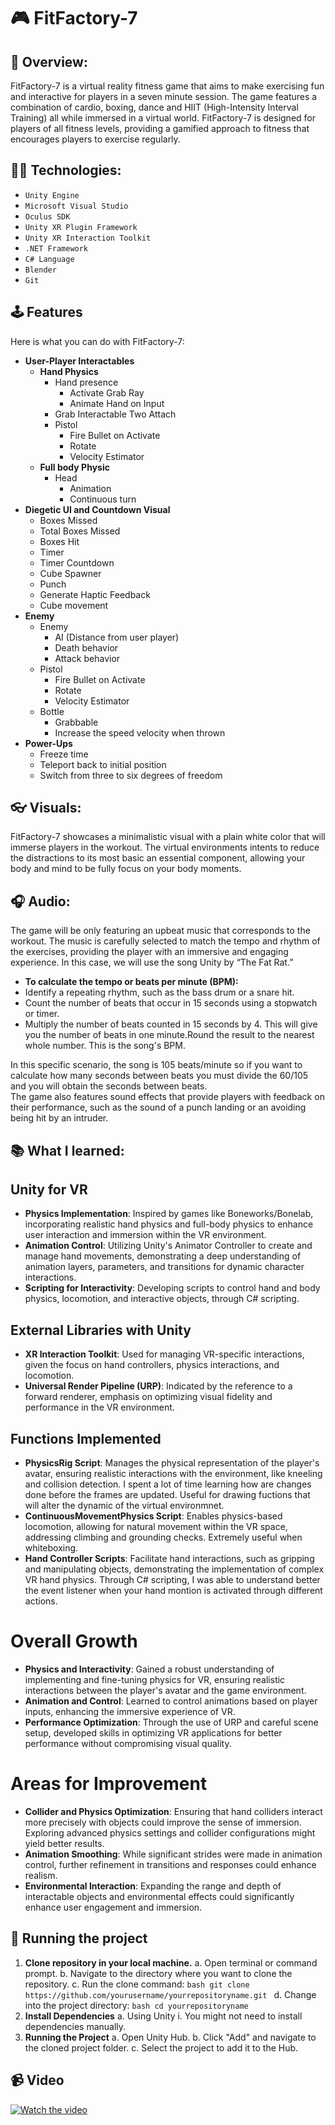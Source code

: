 # :video_game: FitFactory-7

## :file_folder: Overview:
FitFactory-7 is a virtual reality fitness game that aims to make exercising fun and interactive for players in a seven minute session. The game features a combination of cardio, boxing, dance and HIIT (High-Intensity Interval Training) all while immersed in a virtual world. FitFactory-7 is designed for players of all fitness levels, providing a gamified approach to fitness that encourages players to exercise regularly.

## :cook: Technologies:
* `Unity Engine` 
* `Microsoft Visual Studio`
* `Oculus SDK` 
* `Unity XR Plugin Framework`
* `Unity XR Interaction Toolkit`
* `.NET Framework`
* `C# Language`
* `Blender`
* `Git`

## :joystick: Features
Here is what you can do with FitFactory-7: 

- **User-Player Interactables**
  - **Hand Physics**
     - Hand presence
       - Activate Grab Ray
       - Animate Hand on Input
     - Grab Interactable Two Attach
     - Pistol
       - Fire Bullet on Activate
       - Rotate
       - Velocity Estimator
  - **Full body Physic**
       - Head
         - Animation
         - Continuous turn    
- **Diegetic UI and Countdown Visual**
   - Boxes Missed
   - Total Boxes Missed 
   - Boxes Hit 
   - Timer 
   - Timer Countdown 
   - Cube Spawner
   - Punch 
   - Generate Haptic Feedback
   - Cube movement 
- **Enemy**
   - Enemy
     - AI (Distance from user player)
     - Death behavior
     - Attack behavior
   - Pistol
     - Fire Bullet on Activate
     - Rotate
     - Velocity Estimator
   - Bottle
     - Grabbable
     - Increase the speed velocity when thrown
- **Power-Ups**
   - Freeze time
   - Teleport back to initial position
   - Switch from three to six degrees of freedom

## :eyeglasses: Visuals:
FitFactory-7 showcases a minimalistic visual with a plain white color that will immerse players in the workout. The virtual environments intents to reduce the distractions to its most basic an essential component, allowing your body and mind to be fully focus on your body moments.

## :headphones: Audio:
The game will be only featuring an upbeat music that corresponds to the workout. The music is carefully selected to match the tempo and rhythm of the exercises, providing the player with an immersive and engaging experience. In this case, we will use the song Unity by “The Fat Rat.” 

- **To calculate the tempo or beats per minute (BPM):**
- Identify a repeating rhythm, such as the bass drum or a snare hit.
- Count the number of beats that occur in 15 seconds using a stopwatch or timer.
- Multiply the number of beats counted in 15 seconds by 4. This will give you the number of beats in one minute.Round the result to the nearest whole number. This is the song's BPM.

In this specific scenario, the song is 105 beats/minute so if you want to calculate how many seconds between beats you must divide the 60/105 and you will obtain the seconds between beats.  
The game also features sound effects that provide players with feedback on their performance, such as the sound of a punch landing or an avoiding being hit by an intruder.

## :books: What I learned: 

## Unity for VR

- **Physics Implementation**: Inspired by games like Boneworks/Bonelab, incorporating realistic hand physics and full-body physics to enhance user interaction and immersion within the VR environment.
- **Animation Control**: Utilizing Unity's Animator Controller to create and manage hand movements, demonstrating a deep understanding of animation layers, parameters, and transitions for dynamic character interactions.
- **Scripting for Interactivity**: Developing scripts to control hand and body physics, locomotion, and interactive objects, through C# scripting.

## External Libraries with Unity

- **XR Interaction Toolkit**: Used for managing VR-specific interactions, given the focus on hand controllers, physics interactions, and locomotion.
- **Universal Render Pipeline (URP)**: Indicated by the reference to a forward renderer, emphasis on optimizing visual fidelity and performance in the VR environment.

## Functions Implemented 

- **PhysicsRig Script**: Manages the physical representation of the player's avatar, ensuring realistic interactions with the environment, like kneeling and collision detection. I spent a lot of time learning how are changes done before the frames are updated. Useful for drawing fuctions that will alter the dynamic of the virtual environmnet. 
- **ContinuousMovementPhysics Script**: Enables physics-based locomotion, allowing for natural movement within the VR space, addressing climbing and grounding checks. Extremely useful when whiteboxing. 
- **Hand Controller Scripts**: Facilitate hand interactions, such as gripping and manipulating objects, demonstrating the implementation of complex VR hand physics. Through C# scripting, I was able to understand better the event listener when your hand montion is activated through different actions.

# Overall Growth 

- **Physics and Interactivity**: Gained a robust understanding of implementing and fine-tuning physics for VR, ensuring realistic interactions between the player's avatar and the game environment.
- **Animation and Control**: Learned to control animations based on player inputs, enhancing the immersive experience of VR.
- **Performance Optimization**: Through the use of URP and careful scene setup, developed skills in optimizing VR applications for better performance without compromising visual quality.

# Areas for Improvement

- **Collider and Physics Optimization**: Ensuring that hand colliders interact more precisely with objects could improve the sense of immersion. Exploring advanced physics settings and collider configurations might yield better results.
- **Animation Smoothing**: While significant strides were made in animation control, further refinement in transitions and responses could enhance realism.
- **Environmental Interaction**: Expanding the range and depth of interactable objects and environmental effects could significantly enhance user engagement and immersion.
 
## :vertical_traffic_light: Running the project
1. **Clone repository in your local machine.**
    a. Open terminal or command prompt.
    b. Navigate to the directory where you want to clone the repository.
    c. Run the clone command:
        ```bash
        git clone https://github.com/yourusername/yourrepositoryname.git
        ```
    d. Change into the project directory:
        ```bash
        cd yourrepositoryname
        ```
2. **Install Dependencies**
    a. Using Unity
        i. You might not need to install dependencies manually.
3. **Running the Project**
    a. Open Unity Hub.
    b. Click "Add" and navigate to the cloned project folder.
    c. Select the project to add it to the Hub.


## :video_camera: Video
[![Watch the video](https://img.youtube.com/vi/GtpaSzc2XyE/0.jpg)](https://youtu.be/GtpaSzc2XyE)


